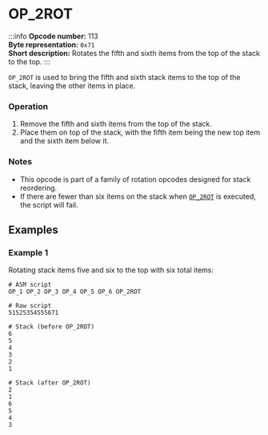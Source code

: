 # OP_2ROT

:::info
**Opcode number:** 113  
**Byte representation:** `0x71`  
**Short description:** Rotates the fifth and sixth items from the top of the stack to the top.
:::

`OP_2ROT` is used to bring the fifth and sixth stack items to the top of the stack, leaving the other items in place.

### Operation

1. Remove the fifth and sixth items from the top of the stack.
2. Place them on top of the stack, with the fifth item being the new top item and the sixth item below it.

### Notes

- This opcode is part of a family of rotation opcodes designed for stack reordering.
- If there are fewer than six items on the stack when [`OP_2ROT`](./OP_2ROT.md) is executed, the script will fail.

## Examples

### Example 1

Rotating stack items five and six to the top with six total items:

```shell
# ASM script
OP_1 OP_2 OP_3 OP_4 OP_5 OP_6 OP_2ROT

# Raw script
51525354555671

# Stack (before OP_2ROT)
6
5
4
3
2
1

# Stack (after OP_2ROT)
2
1
6
5
4
3
```
